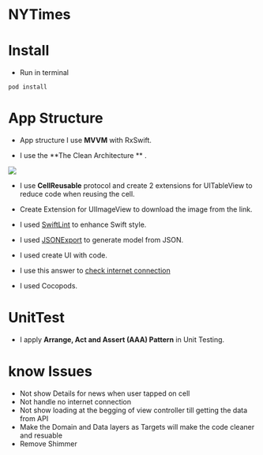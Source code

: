 # NYTimes

# Install
* Run in terminal
```
pod install
```


# App Structure

* App structure I use **MVVM** with RxSwift.

* I use the **The Clean Architecture ** .

![](https://blog.cleancoder.com/uncle-bob/images/2012-08-13-the-clean-architecture/CleanArchitecture.jpg)

* I use **CellReusable** protocol and create 2 extensions for UITableView to reduce code when reusing the cell.

* Create Extension for UIImageView to download the image from the link.

* I used [SwiftLint](https://github.com/realm/SwiftLint) to enhance Swift style.

* I used [JSONExport](https://github.com/Ahmed-Ali/JSONExport) to generate model from JSON.

* I used create UI with code.

* I use  this answer to [check internet connection](https://stackoverflow.com/questions/39558868/check-internet-connection-ios-10/52998897#52998897)

* I used Cocopods.



# UnitTest
* I apply  **Arrange, Act and Assert (AAA) Pattern** in Unit Testing.

# know Issues
* Not show Details for news when user tapped on cell
* Not handle no internet connection
* Not show loading at the begging of view controller till getting the data from API 
* Make the Domain and Data layers as Targets will make the code cleaner and resuable 
* Remove Shimmer
